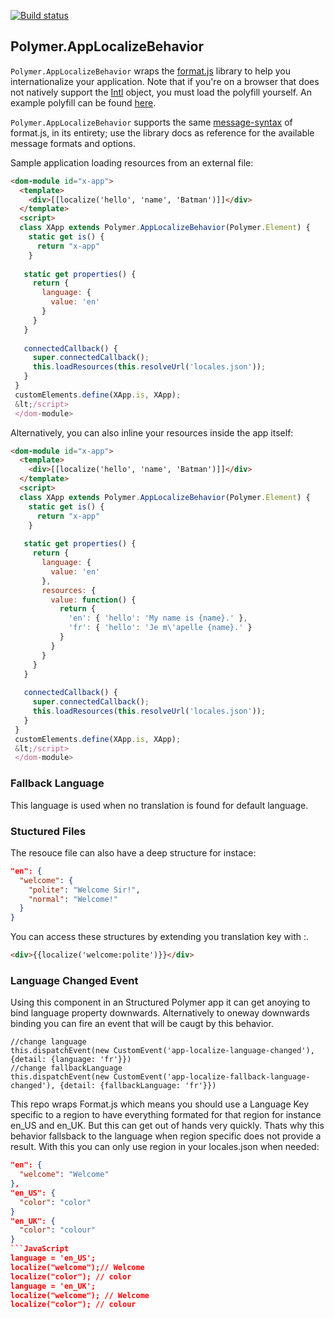 
<!---

This README is automatically generated from the comments in these files:
app-localize-behavior.html

Edit those files, and our readme bot will duplicate them over here!
Edit this file, and the bot will squash your changes :)

The bot does some handling of markdown. Please file a bug if it does the wrong
thing! https://github.com/PolymerLabs/tedium/issues

-->

[![Build status](https://travis-ci.org/toshovski/app-localize-behavior.svg?branch=master)](https://travis-ci.org/PolymerElements/app-localize-behavior)

## Polymer.AppLocalizeBehavior

`Polymer.AppLocalizeBehavior` wraps the [format.js](http://formatjs.io/) library to
help you internationalize your application. Note that if you're on a browser that
does not natively support the [Intl](https://developer.mozilla.org/en-US/docs/Web/JavaScript/Reference/Global_Objects/Intl)
object, you must load the polyfill yourself. An example polyfill can
be found [here](https://github.com/andyearnshaw/Intl.js/).

`Polymer.AppLocalizeBehavior` supports the same [message-syntax](http://formatjs.io/guides/message-syntax/)
of format.js, in its entirety; use the library docs as reference for the
available message formats and options.

Sample application loading resources from an external file:

```html
<dom-module id="x-app">
  <template>
    <div>[[localize('hello', 'name', 'Batman')]]</div>
  </template>
  <script>
  class XApp extends Polymer.AppLocalizeBehavior(Polymer.Element) {
    static get is() {
      return "x-app"
    }
   
   static get properties() {
     return {
       language: {
         value: 'en'
       }
     }   
   }
   
   connectedCallback() {
     super.connectedCallback();  
     this.loadResources(this.resolveUrl('locales.json'));
   }
 }
 customElements.define(XApp.is, XApp);
 &lt;/script>
 </dom-module>
```

Alternatively, you can also inline your resources inside the app itself:

```html
<dom-module id="x-app">
  <template>
    <div>[[localize('hello', 'name', 'Batman')]]</div>
  </template>
  <script>
  class XApp extends Polymer.AppLocalizeBehavior(Polymer.Element) {
    static get is() {
      return "x-app"
    }
   
   static get properties() {
     return {
       language: {
         value: 'en'
       },
       resources: {
         value: function() {
           return {
             'en': { 'hello': 'My name is {name}.' },
             'fr': { 'hello': 'Je m\'apelle {name}.' }
           }
         }
       }
     }   
   }
   
   connectedCallback() {
     super.connectedCallback();  
     this.loadResources(this.resolveUrl('locales.json'));
   }
 }
 customElements.define(XApp.is, XApp);
 &lt;/script>
 </dom-module>
```

### Fallback Language
This language is used when no translation is found for default language.

### Stuctured Files
The resouce file can also have a deep structure for instace:

```JSON
"en": {
  "welcome": {
    "polite": "Welcome Sir!",
    "normal": "Welcome!"
  }
}
```

You can access these structures by extending you translation key with :.

```HTML
<div>{{localize('welcome:polite')}}</div>
```

### Language Changed Event
Using this component in an Structured Polymer app it can get anoying to bind language property downwards.
Alternatively to oneway downwards binding you can fire an event that will be caugt by this behavior.
    
    //change language
    this.dispatchEvent(new CustomEvent('app-localize-language-changed'), {detail: {language: 'fr'}})
    //change fallbackLanguage
    this.dispatchEvent(new CustomEvent('app-localize-fallback-language-changed'), {detail: {fallbackLanguage: 'fr'}})

This repo wraps Format.js which means you should use a Language Key specific 
to a region to have everything formated for that region for instance en_US and en_UK. 
But this can get out of hands very quickly. Thats why this behavior fallsback to the language 
when region specific does not provide a result. With this you can only use region in your 
locales.json when needed:

```JSON
"en": {
  "welcome": "Welcome" 
},
"en_US": {
  "color": "color" 
}
"en_UK": {
  "color": "colour" 
}
```JavaScript
language = 'en_US';
localize("welcome");// Welcome
localize("color"); // color
language = 'en_UK';
localize("welcome"); // Welcome
localize("color"); // colour
```
